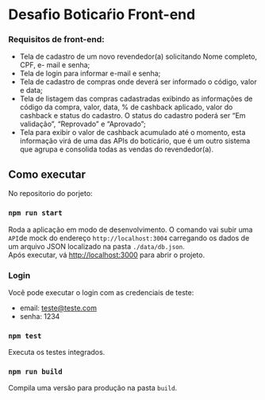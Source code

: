 # Desafio Boticaŕio Front-end

### Requisitos de front-end:
- Tela de cadastro de um novo revendedor(a) solicitando Nome completo, CPF,
e- mail e senha;
- Tela de login para informar e-mail e senha;
- Tela de cadastro de compras onde deverá ser informado o código, valor e data;
- Tela de listagem das compras cadastradas exibindo as informações de código
da compra, valor, data, % de cashback aplicado, valor do cashback e status do
cadastro. O status do cadastro poderá ser “Em validação”, “Reprovado” e “Aprovado”;
- Tela para exibir o valor de cashback acumulado até o momento, esta
informação virá de uma das APIs do boticário, que é um outro sistema que
agrupa e consolida todas as vendas do revendedor(a).

## Como executar

No repositorio do porjeto:

### `npm run start`

Roda a aplicação em modo de desenvolvimento. O comando vai subir uma `API`de mock do endereço
`http://localhost:3004` carregando os dados de um arquivo JSON localizado na pasta `./data/db.json`.
<br />
Após executar, vá [http://localhost:3000](http://localhost:3000) para abrir o projeto.

### Login

Você pode executar o login com as credenciais de teste:
- email: teste@teste.com
- senha: 1234

### `npm test`

Executa os testes integrados.

### `npm run build`

Compila uma versão para produção na pasta `build`.<br />
